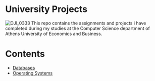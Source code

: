 
# University Projects
![DJI_0333](https://user-images.githubusercontent.com/81590123/184471520-0a3cc26e-6085-47bb-9c8f-5a65eeda8001.jpg)
This repo contains the assignments and projects i have completed during my studies at the Computer Science department of Athens University of Economics and Business.

# Contents
* [Databases](https://github.com/TrifonisAth/University_Projects/tree/main/Databases)
* [Operating Systems](https://github.com/TrifonisAth/University_Projects/tree/main/Operating_systems)

